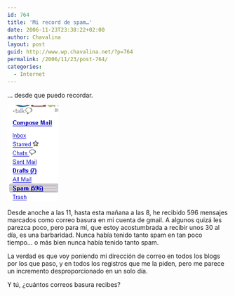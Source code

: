 ```yaml
---
id: 764
title: 'Mi record de spam…'
date: 2006-11-23T23:38:22+02:00
author: Chavalina
layout: post
guid: http://www.wp.chavalina.net/?p=764
permalink: /2006/11/23/post-764/
categories:
  - Internet
---
```

… desde que puedo recordar.

<p class="imgcentro">
  <img src="/imagenes/fotos/spam.gif" alt="596 mensajes de spam en 9 horas" />
</p>

Desde anoche a las 11, hasta esta ma&ntilde;ana a las 8, he recibido 596 mensajes marcados como correo basura en mi cuenta de gmail. A algunos quizá les parezca poco, pero para mí, que estoy acostumbrada a recibir unos 30 al día, es una barbaridad. Nunca había tenido tanto spam en tan poco tiempo… o más bien nunca había tenido tanto spam.

La verdad es que voy poniendo mi dirección de correo en todos los blogs por los que paso, y en todos los registros que me la piden, pero me parece un incremento desproporcionado en un solo día.

Y t&uacute;, &iquest;cuántos correos basura recibes?